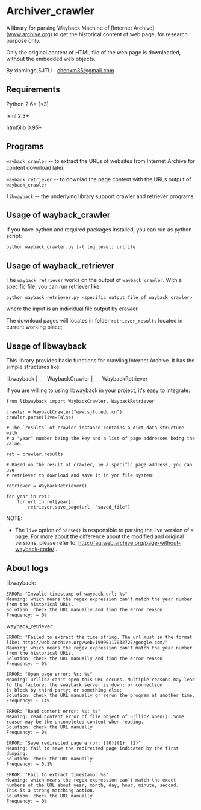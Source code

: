 Archiver_crawler
============
A library for parsing Wayback Machine of [Internet Archive] (www.archive.org) to get the historical content of web page, for research purpose only.

Only the original content of HTML file of the web page is downloaded, without the embedded web objects.

By xiamingc,SJTU - chenxm35@gmail.com


Requirements
------------

Python 2.6+ (<3)

lxml 2.3+

html5lib 0.95+


Programs
------------

`wayback_crawler` -- to extract the URLs of websites from Internet Archive for content download later.

`wayback_retriever` -- to downlad the page content with the URLs output of `wayback_crawler`

`libwayback` -- the underlying library support crawler and retriever programs.



Usage of wayback_crawler
------------

If you have python and required packages installed, you can run as python script:

    python wayback_crawler.py [-l log_level] urlfile



Usage of wayback_retriever
------------

The `wayback_retriever` works on the output of `wayback_crawler`. With a specific file, you can run retriever like:

    python wayback_retriever.py <specific_output_file_of_wayback_crawler>

where the input is an individual file output by crawler.

The download pages will locates in folder `retriever_results` located in current working place; 



Usage of libwayback
------------

This library provides basic functions for crawling Internet Archive. It has the simple structures like:

libwayback
|____WaybackCrawler
|____WaybackRetriever

If you are willing to using libwayback in your project, it's easy to integrate:

    from libwayback import WaybackCrawler, WaybackRetriever

    crawler = WaybackCrawler("www.sjtu.edu.cn")
    crawler.parse(live=False)

    # The `results` of crawler instance contains a dict data structure with 
    # a "year" number being the key and a list of page addresses being the value.

    ret = crawler.results

    # Based on the result of crawler, ie a specific page address, you can use 
    # retriever to download and save it in yor file system:

    retriever = WaybackRetriever()

    for year in ret:
        for url in ret[year]:
            retriever.save_page(url, "saved_file")

NOTE:

* The `live` option of `parse()` is responsible to parsing the live version of a page. 
For more about the difference about the modified and original versions, please refer to:
http://faq.web.archive.org/page-without-wayback-code/ .



About logs
------------

libwayback:

    ERROR: "Invalid timestamp of wayback url: %s" 
    Meaning: which means the regex expression can't match the year number from the historical URLs.
    Solution: check the URL manually and find the error reason.
    Frequency: ~ 0%

    
wayback_retriever:

    ERROR: "Failed to extract the time string. The url must in the format like: http://web.archive.org/web/19990117032727/google.com/"
    Meaning: which means the regex expression can't match the year number from the historical URLs.
    Solution: check the URL manually and find the error reason.
    Frequency: ~ 0%
    
    ERROR: "Open page error: %s: %s" 
    Meaning: urllib2 can't open this URL occurs. Multiple reasons may lead to the failure: the swayback server is down; or connection
    is block by third party; or something else;
    Solution: check the URL manually or rerun the program at another time.
    Frequency: ~ 14%
    
    ERROR: "Read content error: %s: %s"
    Meaning: read content error of file object of urllib2.open(). Some reason may be the uncompleted content when reading.
    Solution: check the URL manually
    Frequency: ~ 0%
    
    ERROR: "Save redirected page error: [{0}]{1}: {2}"
    Meaning: fail to save the redirected page indicated by the first dumping.
    Solution: check the URL manually
    Frequency: ~ 0.1%
    
    ERROR: "Fail to extract timestamp: %s"
    Meaning: which means the regex expression can't match the exact numbers of the URL about year, month, day, hour, minute, second.
    This is a strong matching action.
    Solution: check the URL manually
    Frequency: ~ 0%
    
    
    

